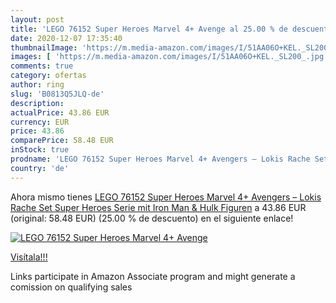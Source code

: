 ```yaml
---
layout: post
title: 'LEGO 76152 Super Heroes Marvel 4+ Avenge al 25.00 % de descuento'
date: 2020-12-07 17:35:40
thumbnailImage: 'https://m.media-amazon.com/images/I/51AA06O+KEL._SL200_.jpg'
images: [ 'https://m.media-amazon.com/images/I/51AA06O+KEL._SL200_.jpg' ]
comments: true
category: ofertas
author: ring
slug: 'B0813Q5JLQ-de'
description:
actualPrice: 43.86 EUR
currency: EUR
price: 43.86
comparePrice: 58.48 EUR
inStock: true
prodname: 'LEGO 76152 Super Heroes Marvel 4+ Avengers – Lokis Rache Set  Super Heroes Serie mit Iron Man & Hulk Figuren'
country: 'de'
---
```


Ahora mismo tienes [LEGO 76152 Super Heroes Marvel 4+ Avengers – Lokis Rache Set  Super Heroes Serie mit Iron Man & Hulk Figuren](https://www.amazon.de/dp/B0813Q5JLQ/?tag=tolees0ca-21) a 43.86 EUR (original: 58.48 EUR) (25.00 %  de descuento) en el siguiente enlace!

[![LEGO 76152 Super Heroes Marvel 4+ Avenge](https://m.media-amazon.com/images/I/51AA06O+KEL._SL200_.jpg)](https://www.amazon.de/dp/B0813Q5JLQ/?tag=tolees0ca-21)

[Visítala!!!](https://www.amazon.de/dp/B0813Q5JLQ/?tag=tolees0ca-21)

Links participate in Amazon Associate program and might generate a comission on qualifying sales
